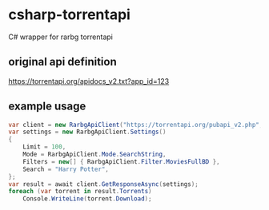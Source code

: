 # csharp-torrentapi
C# wrapper for rarbg torrentapi

## original api definition
https://torrentapi.org/apidocs_v2.txt?app_id=123

## example usage
``` cs
var client = new RarbgApiClient("https://torrentapi.org/pubapi_v2.php", "my_App_ID");
var settings = new RarbgApiClient.Settings()
{
    Limit = 100,
    Mode = RarbgApiClient.Mode.SearchString,
    Filters = new[] { RarbgApiClient.Filter.MoviesFullBD },
    Search = "Harry Potter",
};
var result = await client.GetResponseAsync(settings);
foreach (var torrent in result.Torrents)
    Console.WriteLine(torrent.Download);
```